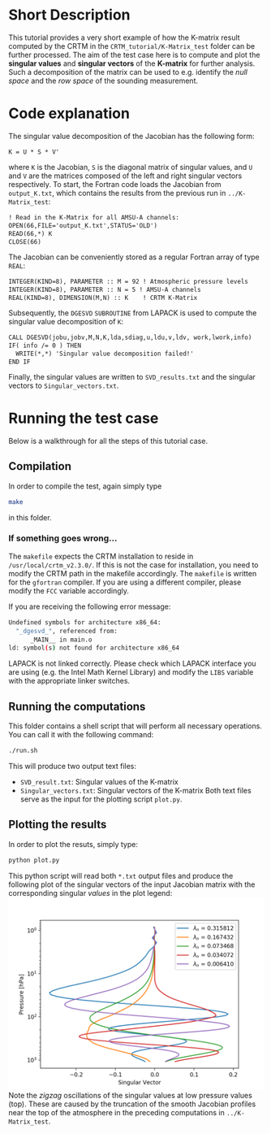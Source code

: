 # Short Description
This tutorial provides a very short example of how the K-matrix result computed by the CRTM in the `CRTM_tutorial/K-Matrix_test` folder can be further processed.
The aim of the test case here is to compute and plot the **singular values** and **singular vectors** of the **K-matrix** for further analysis.
Such a decomposition of the matrix can be used to e.g. identify the *null space* and the *row space* of the sounding measurement.

# Code explanation
The singular value decomposition of the Jacobian has the following form:
``` Fortran
K = U * S * V'
```
where `K` is the Jacobian, `S` is the diagonal matrix of singular values, and `U` and `V` are the matrices composed of the left and right singular vectors respectively. To start, the Fortran code loads the Jacobian from `output_K.txt`, which contains the results from the previous run in `../K-Matrix_test`:
```Fortran
! Read in the K-Matrix for all AMSU-A channels:
OPEN(66,FILE='output_K.txt',STATUS='OLD')
READ(66,*) K
CLOSE(66)
```
The Jacobian can be conveniently stored as a regular Fortran array of type `REAL`:
```Fortran
INTEGER(KIND=8), PARAMETER :: M = 92 ! Atmospheric pressure levels
INTEGER(KIND=8), PARAMETER :: N = 5 ! AMSU-A channels
REAL(KIND=8), DIMENSION(M,N) :: K    ! CRTM K-Matrix
```
Subsequently, the `DGESVD` `SUBROUTINE` from LAPACK is used to compute the singular value decomposition of `K`:
```Fortran
CALL DGESVD(jobu,jobv,M,N,K,lda,sdiag,u,ldu,v,ldv, work,lwork,info)
IF( info /= 0 ) THEN
  WRITE(*,*) 'Singular value decomposition failed!'
END IF
```
Finally, the singular values are written to `SVD_results.txt` and the singular vectors to `Singular_vectors.txt`.

# Running the test case
Below is a walkthrough for all the steps of this tutorial case.

## Compilation
In order to compile the test, again simply type 
```bash
make 
```
in this folder.

### If something goes wrong...
The `makefile` expects the CRTM installation to reside in `/usr/local/crtm_v2.3.0/`.
If this is not the case for installation, you need to modify the CRTM path in the makefile accordingly.
The `makefile` is written for the `gfortran`  compiler. If you are using a different compiler, please modify the `FCC` variable accordingly.

If you are receiving the following error message:
```bash
Undefined symbols for architecture x86_64:
  "_dgesvd_", referenced from:
      _MAIN__ in main.o
ld: symbol(s) not found for architecture x86_64
```
LAPACK is not linked correctly. Please check which LAPACK interface you are using (e.g. the Intel Math Kernel Library) and modify the `LIBS` variable with the appropriate linker switches.


## Running the computations
This folder contains a shell script that will perform all necessary operations. You can call it with the following command:
```bash
./run.sh
```
This will produce two output text files:
- `SVD_result.txt`: Singular values of the K-matrix
- `Singular_vectors.txt`: Singular vectors of the K-matrix
Both text files serve as the input for the plotting script `plot.py`.

## Plotting the results
In order to plot the resuts, simply type:
```bash
python plot.py
```
This python script will read both `*.txt` output files and produce the following plot of the singular vectors of the input Jacobian matrix with the corresponding singular *values* in the plot legend:
![Plot of CRTM K-matrix singular vectors.](Singular_Vector_Plot.png)
Note the *zigzag* oscillations of the singular values at low pressure values (top). These are caused by the truncation of the smooth Jacobian profiles near the top of the atmosphere in the preceding computations in `../K-Matrix_test`.
